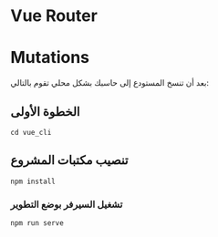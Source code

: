 # Vue Router 
# Mutations

بعد أن تنسخ المستودع إلى حاسبك بشكل محلي تقوم بالتالي:

## الخطوة الأولى 
```
cd vue_cli
```
## تنصيب مكتبات المشروع
```
npm install
```

### تشغيل السيرفر بوضع التطوير
```
npm run serve
```

